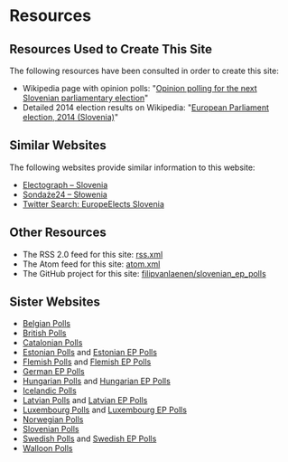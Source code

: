 # Resources

## Resources Used to Create This Site

The following resources have been consulted in order to create this site:

+ Wikipedia page with opinion polls: "[Opinion polling for the next Slovenian parliamentary election](https://en.wikipedia.org/wiki/Opinion_polling_for_the_next_Slovenian_parliamentary_election)"
+ Detailed 2014 election results on Wikipedia: "[European Parliament election, 2014 (Slovenia)](https://en.wikipedia.org/wiki/European_Parliament_election,_2014_(Slovenia))"

## Similar Websites

The following websites provide similar information to this website:

+ [Electograph – Slovenia](http://www.electograph.com/search/label/Slovenia)
+ [Sondaże24 – Słowenia](https://sondaze24.eu/panstwo/slowenia/)
+ [Twitter Search: EuropeElects Slovenia](https://twitter.com/search?f=tweets&vertical=default&q=europeelects%20slovenia&src=typd)

## Other Resources

+ The RSS 2.0 feed for this site: [rss.xml](rss.xml)
+ The Atom feed for this site: [atom.xml](atom.xml)
+ The GitHub project for this site: [filipvanlaenen/slovenian_ep_polls](https://github.com/filipvanlaenen/slovenian_ep_polls)

## Sister Websites

+ [Belgian Polls](https://filipvanlaenen.github.io/belgian_polls/)
+ [British Polls](https://filipvanlaenen.github.io/british_polls/)
+ [Catalonian Polls](https://filipvanlaenen.github.io/catalonian_polls/)
+ [Estonian Polls](https://filipvanlaenen.github.io/estonian_polls/) and [Estonian EP Polls](https://filipvanlaenen.github.io/estonian_ep_polls/)
+ [Flemish Polls](https://filipvanlaenen.github.io/flemish_polls/) and [Flemish EP Polls](https://filipvanlaenen.github.io/flemish_ep_polls/)
+ [German EP Polls](https://filipvanlaenen.github.io/german_ep_polls/)
+ [Hungarian Polls](https://filipvanlaenen.github.io/hungarian_polls/) and [Hungarian EP Polls](https://filipvanlaenen.github.io/hungarian_ep_polls/)
+ [Icelandic Polls](https://filipvanlaenen.github.io/icelandic_polls/)
+ [Latvian Polls](https://filipvanlaenen.github.io/latvian_polls/) and [Latvian EP Polls](https://filipvanlaenen.github.io/latvian_ep_polls/)
+ [Luxembourg Polls](https://filipvanlaenen.github.io/luxembourg_polls/) and [Luxembourg EP Polls](https://filipvanlaenen.github.io/luxembourg_ep_polls/)
+ [Norwegian Polls](https://filipvanlaenen.github.io/norwegian_polls/)
+ [Slovenian Polls](https://filipvanlaenen.github.io/slovenian_polls/)
+ [Swedish Polls](https://filipvanlaenen.github.io/swedish_polls/) and [Swedish EP Polls](https://filipvanlaenen.github.io/swedish_ep_polls/)
+ [Walloon Polls](https://filipvanlaenen.github.io/walloon_polls/)

